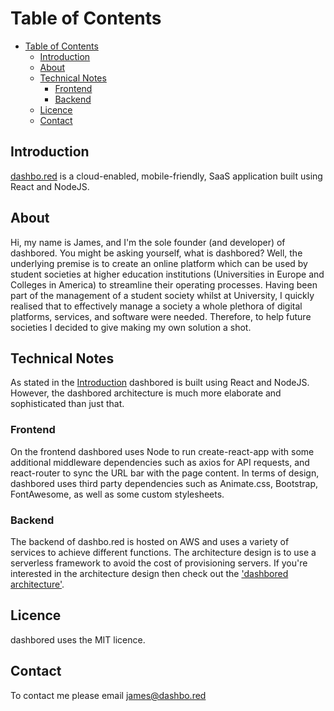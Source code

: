 # Table of Contents

- [Table of Contents](#table-of-contents)
  - [Introduction](#introduction)
  - [About](#about)
  - [Technical Notes](#technical-notes)
    - [Frontend](#frontend)
    - [Backend](#backend)
  - [Licence](#licence)
  - [Contact](#contact)

## Introduction

[dashbo.red](https://www.dashbo.red) is a cloud-enabled, mobile-friendly, SaaS application built using React and NodeJS.

## About

Hi, my name is James, and I'm the sole founder (and developer) of dashbored. You might be asking yourself, what is dashbored? Well, the underlying premise is to create an online platform which can be used by student societies at higher education institutions (Universities in Europe and Colleges in America) to streamline their operating processes. Having been part of the management of a student society whilst at University, I quickly realised that to effectively manage a society a whole plethora of digital platforms, services, and software were needed. Therefore, to help future societies I decided to give making my own solution a shot.

## Technical Notes

As stated in the [Introduction](#introduction) dashbored is built using React and NodeJS. However, the dashbored architecture is much more elaborate and sophisticated than just that.

### Frontend

On the frontend dashbored uses Node to run create-react-app with some additional middleware dependencies such as axios for API requests, and react-router to sync the URL bar with the page content. In terms of design, dashbored uses third party dependencies such as Animate.css, Bootstrap, FontAwesome, as well as some custom stylesheets.

### Backend

The backend of dashbo.red is hosted on AWS and uses a variety of services to achieve different functions. The architecture design is to use a serverless framework to avoid the cost of provisioning servers. If you're interested in the architecture design then check out the ['dashbored architecture'](./dashbored-architecture.jpg).

## Licence

dashbored uses the MIT licence.

## Contact

To contact me please email [james@dashbo.red](mailto:james@dashbo.red)
